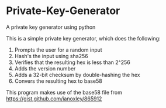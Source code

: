 # Private-Key-Generator
A private key generator using python

This is a simple private key generator, which does the following:



1) Prompts the user for a random input
2) Hash's the input using sha256
3) Verifies that the resulting hex is less than 2^256
4) Adds the version number
5) Adds a 32-bit checksum by double-hashing the hex
6) Convers the resulting hex to base58

This program makes use of the base58 file from https://gist.github.com/ianoxley/865912 
